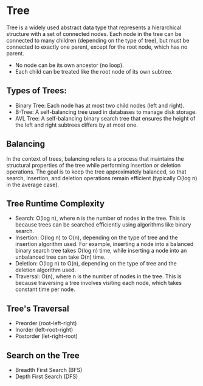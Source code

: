 # Tree

Tree is a widely used abstract data type that represents a hierarchical structure with a set of connected nodes.
Each node in the tree can be connected to many children (depending on the type of tree), but must be connected to exactly one parent, except for the root node, which has no parent.
- No node can be its own ancestor (no loop).
- Each child can be treated like the root node of its own subtree.

## Types of Trees:
- Binary Tree: Each node has at most two child nodes (left and right).
- B-Tree: A self-balancing tree used in databases to manage disk storage.
- AVL Tree: A self-balancing binary search tree that ensures the height of the left and right subtrees differs by at most one.

## Balancing

In the context of trees, balancing refers to a process that maintains the structural properties of the tree while performing insertion or deletion operations. The goal is to keep the tree approximately balanced, so that search, insertion, and deletion operations remain efficient (typically O(log n) in the average case).

## Tree Runtime Complexity
- Search: O(log n), where n is the number of nodes in the tree. This is because trees can be searched efficiently using algorithms like binary search.
- Insertion: O(log n) to O(n), depending on the type of tree and the insertion algorithm used. For example, inserting a node into a balanced binary search tree takes O(log n) time, while inserting a node into an unbalanced tree can take O(n) time.
- Deletion: O(log n) to O(n), depending on the type of tree and the deletion algorithm used.
- Traversal: O(n), where n is the number of nodes in the tree. This is because traversing a tree involves visiting each node, which takes constant time per node.

## Tree's Traversal
- Preorder  (root-left-right)
- Inorder   (left-root-right) 
- Postorder (let-right-root)

## Search on the Tree
- Breadth First Search (BFS)
- Depth First Search (DFS)
